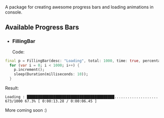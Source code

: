 A package for creating awesome progress bars and loading animations in console.

## Available Progress Bars

- ### FillingBar
  Code:

```dart
final p = FillingBar(desc: "Loading", total: 1000, time: true, percentage:true);
  for (var i = 0; i < 1000; i++) {
    p.increment();
    sleep(Duration(milliseconds: 10));
  }
```

Result:

```
Loading : ████████████████████████████████████████.................... 673/1000 67.3% [ 0:00:13.28 / 0:00:06.45 ]
```

More coming soon :)
